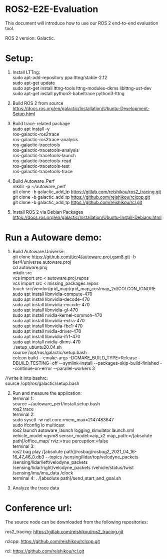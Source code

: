 # ROS2-E2E-Evaluation

This document will introduce how to use our ROS 2 end-to-end evaluation tool.  

ROS 2 version: Galactic.

# Setup:

1. Install LTTng:  
sudo apt-add-repository ppa:lttng/stable-2.12  
sudo apt-get update  
sudo apt-get install lttng-tools lttng-modules-dkms liblttng-ust-dev  
sudo apt-get install python3-babeltrace python3-lttng  

2. Build ROS 2 from source  
https://docs.ros.org/en/galactic/Installation/Ubuntu-Development-Setup.html

3. Build trace-related package  
sudo apt install -y \
  ros-galactic-ros2trace \
  ros-galactic-ros2trace-analysis \
  ros-galactic-tracetools \
  ros-galactic-tracetools-analysis \
  ros-galactic-tracetools-launch \
  ros-galactic-tracetools-read \
  ros-galactic-tracetools-test \
  ros-galactic-tracetools-trace

4. Build Autoware_Perf  
mkdir -p ~/autoware_perf  
git clone -b galactic_add_tp https://gitlab.com/reishikou/ros2_tracing.git  
git clone -b galactic_add_tp https://github.com/reishikou/rclcpp.git  
git clone -b galactic_add_tp https://github.com/reishikou/rcl.git  

5. Install ROS 2 via Debian Packages  
https://docs.ros.org/en/galactic/Installation/Ubuntu-Install-Debians.html

# Run a Autoware demo:   

1. Build Autoware.Universe:  
git clone https://github.com/tier4/autoware.proj.gsm8.git -b tier4/universe autoware.proj  
cd autoware.proj  
mkdir src  
vcs import src < autoware.proj.repos  
vcs import src < missing_packages.repos  
touch src/vendor/grid_map/grid_map_costmap_2d/COLCON_IGNORE  
sudo apt install libnvidia-compute-470  
sudo apt install libnvidia-decode-470  
sudo apt install libnvidia-encode-470  
sudo apt install libnvidia-gl-470  
sudo apt install nvidia-kernel-common-470  
sudo apt install libnvidia-extra-470  
sudo apt install libnvidia-fbc1-470  
sudo apt install nvidia-driver-470  
sudo apt install libnvidia-ifr1-470  
sudo apt install nvidia-dkms-470  
./setup_ubuntu20.04.sh  
source /opt/ros/galactic/setup.bash   
colcon build --cmake-args -DCMAKE_BUILD_TYPE=Release -DBUILD_TESTING=off  --symlink-install --packages-skip-build-finished --continue-on-error --parallel-workers 3  

//write it into bashrc.  
source /opt/ros/galactic/setup.bash   

2. Run and measure the application:  
terminal 1:  
source ~/autoware_perf/install.setup.bash  
ros2 trace  
terminal 2:  
sudo sysctl -w net.core.rmem_max=2147483647  
sudo ifconfig lo multicast  
ros2 launch autoware_launch logging_simulator.launch.xml vehicle_model:=gsm8 sensor_model:=aip_x2 map_path:=/[absolute path]/office_map/ rviz:=true perception:=false   
terminal 3:  
ros2 bag play /[absolute path]/rosbag/rosbag2_2021_04_16-16_47_46_0.db3 --topics /sensing/lidar/top/velodyne_packets /sensing/lidar/left/velodyne_packets /sensing/lidar/right/velodyne_packets /vehicle/status/twist /sensing/imu/imu_data /clock  
terminal 4:
. /[absolute path]/send_start_and_goal.sh  

3. Analyze the trace data


# Conference url:  
The source node can be downloaded from the following repositories:    

ros2_tracing: https://gitlab.com/reishikou/ros2_tracing.git  

rclcpp: https://github.com/reishikou/rclcpp.git  

rcl: https://github.com/reishikou/rcl.git  

